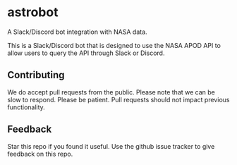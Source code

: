# astrobot
A Slack/Discord bot integration with NASA data.

This is a Slack/Discord bot that is designed to use the NASA APOD API to allow users to query the API through Slack or Discord. 

## Contributing
We do accept pull requests from the public. Please note that we can be slow to respond. Please be patient. Pull requests should not impact previous functionality. 

## Feedback
Star this repo if you found it useful. Use the github issue tracker to give feedback on this repo.
